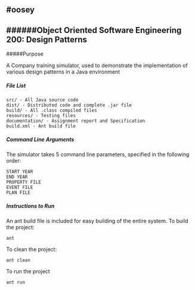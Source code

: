 #oosey
-
######Object Oriented Software Engineering 200: Design Patterns
-

#####Purpose

A Company training simulator, used to demonstrate the implementation of various design patterns in a Java environment

##### File List

```
src/ - All Java source code
dist/ - Distributed code and complete .jar file
build/ - All .class compiled files
resources/ - Testing files
documentation/ - Assignment report and Specification
build.xml - Ant build file
```

##### Command Line Arguments

The simulator takes 5 command line parameters, specified in the following order:

```
START YEAR
END YEAR
PROPERTY FILE
EVENT FILE
PLAN FILE
```

##### Instructions to Run

An ant build file is included for easy building of the entire system. To build the project:

```
ant
```

To clean the project:

```
ant clean
```

To run the project

```
ant run
```